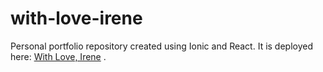# with-love-irene
Personal portfolio repository created using Ionic and React. It is deployed here: <a href = "withloveirene.vercel.app">With Love, Irene</a> .
